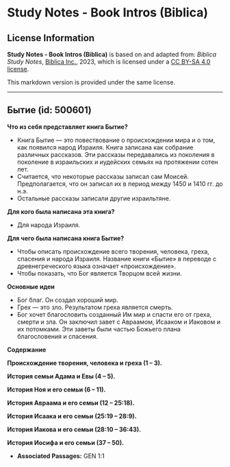 # Study Notes - Book Intros (Biblica)

## License Information

**Study Notes - Book Intros (Biblica)** is based on and adapted from: _Biblica Study Notes_, [Biblica Inc.](https://www.biblica.com/), 2023, which is licensed under a [CC BY-SA 4.0 license](https://creativecommons.org/licenses/by-sa/4.0/legalcode.en).

This markdown version is provided under the same license.



--------------------------------

## Бытие (id: 500601)

**Что из себя представляет книга Бытие?**

* Книга Бытие — это повествование о происхождении мира и о том, как появился народ Израиля. Книга записана как собрание различных рассказов. Эти рассказы передавались из поколения в поколение в израильских и иудейских семьях на протяжении сотен лет.
* Считается, что некоторые рассказы записал сам Моисей. Предполагается, что он записал их в период между 1450 и 1410 гг. до н.э.
* Остальные рассказы записали другие израильтяне.

**Для кого была написана эта книга?**

* Для народа Израиля.

**Для чего была написана книга Бытие?**

* Чтобы описать происхождение всего творения, человека, греха, спасения и народа Израиля. Название книги «Бытие» в переводе с древнегреческого языка означает «происхождение».
* Чтобы показать, что Бог является Творцом всей жизни.

**Основные идеи**

* Бог благ. Он создал хороший мир.
* Грех — это зло. Результатом греха является смерть.
* Бог хочет благословить созданный Им мир и спасти его от греха, смерти и зла. Он заключил завет с Авраамом, Исааком и Иаковом и их потомками. Эти заветы были частью Божьего плана благословения и спасения.

**Содержание**

**Происхождение творения, человека и греха (1 – 3\).**

**История семьи Адама и Евы (4 – 5\).**

**История Ноя и его семьи (6 – 11\).**

**История Авраама и его семьи (12 – 25:18\).**

**История Исаака и его семьи (25:19 – 28:9\).**

**История Иакова и его семьи (28:10 – 36:43\).**

**История Иосифа и его семьи (37 – 50\).**

* **Associated Passages:** GEN 1:1


